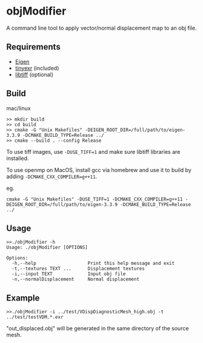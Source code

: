 # objModifier
A command line tool to apply vector/normal displacement map to an obj file.

## Requirements

* [Eigen](https://eigen.tuxfamily.org/index.php?title=Main_Page)
* [tinyexr](https://github.com/syoyo/tinyexr) (included)
* [libtiff](http://www.libtiff.org) (optional)

## Build

mac/linux
```
>> mkdir build
>> cd build
>> cmake -G "Unix Makefiles" -DEIGEN_ROOT_DIR=/full/path/to/eigen-3.3.9 -DCMAKE_BUILD_TYPE=Release ../
>> cmake --build . --config Release
```

To use tiff images, use `-DUSE_TIFF=1` and make sure libtiff libraries are installed.

To use openmp on MacOS, install gcc via homebrew and use it to build by adding `-DCMAKE_CXX_COMPILER=g++11`.

eg.
```
cmake -G "Unix Makefiles" -DUSE_TIFF=1 -DCMAKE_CXX_COMPILER=g++11 -DEIGEN_ROOT_DIR=/full/path/to/eigen-3.3.9 -DCMAKE_BUILD_TYPE=Release ../
```



## Usage

```
>>./objModifier -h
Usage: ./objModifier [OPTIONS]

Options:
  -h,--help                   Print this help message and exit
  -t,--textures TEXT ...      Displacement textures
  -i,--input TEXT             Input obj file
  -n,--normalDisplacement     Normal displacement
```

## Example
```
>>./objModifier -i ../test/VDispDiagnosticMesh_high.obj -t ../test/testVDM.*.exr
```

"out_displaced.obj" will be generated in the same directory of the source mesh.
